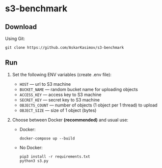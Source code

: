 # s3-benchmark
## Download

Using Git:

```
git clone https://github.com/AskarKasimov/s3-benchmark
```

## Run
1. Set the following ENV variables (create .env file):
    - `HOST` — url to S3 machine
    - `BUCKET_NAME` — random bucket name for uploading objects
    - `ACCESS_KEY` — access key to S3 machine
    - `SECRET_KEY` — secret key to S3 machine
    - `OBJECTS_COUNT` — number of objects (1 object per 1 thread) to upload
    - `OBJECT_SIZE` — size of 1 object (bytes)
2. Choose between Docker **(recommended)** and usual use:

    - Docker:

       ```
       docker-compose up --build
       ```

    - No Docker:
 
       ```
       pip3 install -r requirements.txt
       python3 s3.py
       ```
